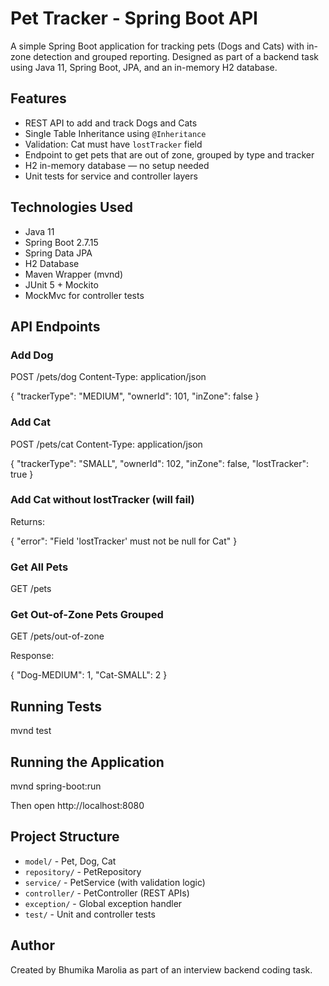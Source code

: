 # Pet Tracker - Spring Boot API

A simple Spring Boot application for tracking pets (Dogs and Cats) with in-zone detection and grouped reporting. Designed as part of a backend task using Java 11, Spring Boot, JPA, and an in-memory H2 database.

## Features

- REST API to add and track Dogs and Cats  
- Single Table Inheritance using `@Inheritance`  
- Validation: Cat must have `lostTracker` field  
- Endpoint to get pets that are out of zone, grouped by type and tracker  
- H2 in-memory database — no setup needed  
- Unit tests for service and controller layers

## Technologies Used

- Java 11  
- Spring Boot 2.7.15  
- Spring Data JPA  
- H2 Database  
- Maven Wrapper (mvnd)  
- JUnit 5 + Mockito  
- MockMvc for controller tests

## API Endpoints

### Add Dog

POST /pets/dog
Content-Type: application/json

{
"trackerType": "MEDIUM",
"ownerId": 101,
"inZone": false
}

### Add Cat
POST /pets/cat
Content-Type: application/json

{
"trackerType": "SMALL",
"ownerId": 102,
"inZone": false,
"lostTracker": true
}

### Add Cat without lostTracker (will fail)

Returns:

{
"error": "Field 'lostTracker' must not be null for Cat"
}

### Get All Pets
GET /pets

### Get Out-of-Zone Pets Grouped

GET /pets/out-of-zone

Response:

{
"Dog-MEDIUM": 1,
"Cat-SMALL": 2
}

## Running Tests
mvnd test

## Running the Application
mvnd spring-boot:run

Then open http://localhost:8080

## Project Structure

- `model/` - Pet, Dog, Cat  
- `repository/` - PetRepository  
- `service/` - PetService (with validation logic)  
- `controller/` - PetController (REST APIs)  
- `exception/` - Global exception handler  
- `test/` - Unit and controller tests

## Author

Created by Bhumika Marolia as part of an interview backend coding task.
